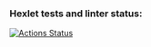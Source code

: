 ### Hexlet tests and linter status:
[![Actions Status](https://github.com/r0ckbiter/python-project-lvl1/workflows/hexlet-check/badge.svg)](https://github.com/r0ckbiter/python-project-lvl1/actions)